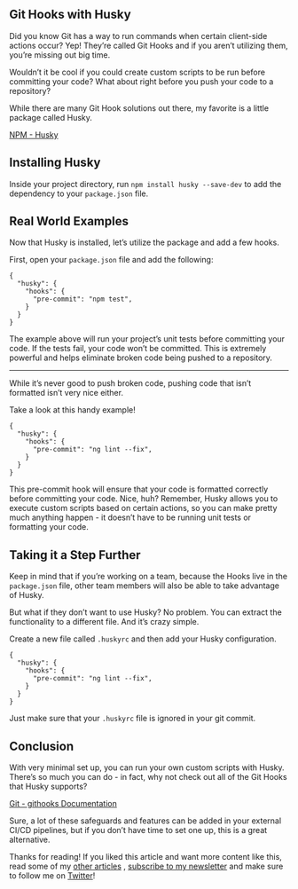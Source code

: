 ## Git Hooks with Husky

Did you know Git has a way to run commands when certain client-side actions occur? Yep! They’re called Git Hooks and if you aren’t utilizing them, you’re missing out big time.

Wouldn’t it be cool if you could create custom scripts to be run before committing your code? What about right before you push your code to a repository? 

While there are many Git Hook solutions out there, my favorite is a little package called Husky. 

 [NPM - Husky](https://www.npmjs.com/package/husky) 

##  Installing Husky
Inside your project directory, run `npm install husky --save-dev` to add the dependency to your `package.json` file. 

## Real World Examples
Now that Husky is installed, let’s utilize the package and add a few hooks.

First, open your `package.json` file and add the following: 

```
{
  "husky": {
    "hooks": {
      "pre-commit": "npm test",
    }
  }
}
```

The example above will run your project’s unit tests before committing your code. If the tests fail, your code won’t be committed. This is extremely powerful and helps eliminate broken code being pushed to a repository. 

---

While it’s never good to push broken code, pushing code that isn’t formatted isn’t very nice either.

Take a look at this handy example! 

```
{
  "husky": {
    "hooks": {
      "pre-commit": "ng lint --fix",
    }
  }
}
```

This pre-commit hook will ensure that your code is formatted correctly before committing your code. Nice, huh? Remember, Husky allows you to execute custom scripts based on certain actions, so you can make pretty much anything happen - it doesn’t have to be running unit tests or formatting your code. 


## Taking it a Step Further

Keep in mind that if you’re working on a team, because the Hooks live in the `package.json` file, other team members will also be able to take advantage of Husky.

But what if they don’t want to use Husky? 
No problem. You can extract the functionality to a different file. And it’s crazy simple.

Create a new file called `.huskyrc` and then add your Husky configuration. 

```
{
  "husky": {
    "hooks": {
      "pre-commit": "ng lint --fix",
    }
  }
}
```


Just make sure that your `.huskyrc` file is ignored in your git commit. 

## Conclusion
With very minimal set up, you can run your own custom scripts with Husky.
There’s so much you can do - in fact, why not check out all of the Git Hooks that Husky supports? 

[Git - githooks Documentation](https://git-scm.com/docs/githooks)

Sure, a lot of these safeguards and features can be added in your external CI/CD pipelines, but if you don’t have time to set one up, this is a great alternative.
 

Thanks for reading! If you liked this article and want more content like this, read some of my [other articles](https://blog.braydoncoyer.dev/) , [subscribe to my newsletter](https://braydoncoyer.dev/newsletter/) and make sure to follow me on [Twitter](https://twitter.com/BraydonCoyer)!
